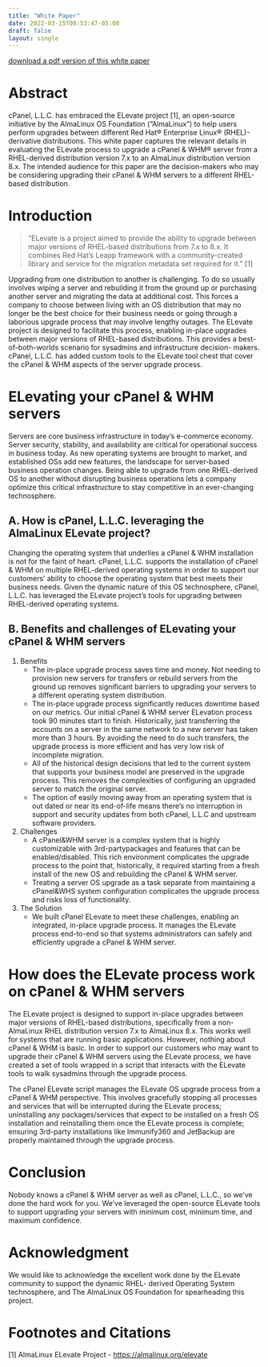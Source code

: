 ```yaml
---
title: "White Paper"
date: 2022-03-15T08:53:47-05:00
draft: false
layout: single
---
```


[download a pdf version of this white paper](/elevate/Elevating%20cPanel%20%26%20WHM_2022.pdf)

# Abstract

cPanel, L.L.C. has embraced the ELevate project [1], an open-source initiative by the AlmaLinux
OS Foundation (“AlmaLinux”) to help users perform upgrades between different Red Hat® Enterprise Linux®
(RHEL)-derivative distributions. This white paper captures the relevant details in evaluating the ELevate
process to upgrade a cPanel & WHM® server from a RHEL-derived distribution version 7.x to an
AlmaLinux distribution version 8.x. The intended audience for this paper are the decision-makers
who may be considering upgrading their cPanel & WHM servers to a different RHEL-based distribution.

# Introduction

> “ELevate is a project aimed to provide the ability to upgrade between major versions of RHEL-based distributions from 7.x to 8.x. It combines Red Hat’s Leapp framework with a community-created library and service for the migration metadata set required for it.” [1]

Upgrading from one distribution to another is challenging. To do so usually involves wiping a server and rebuilding it from the ground up or purchasing another server and migrating the data at additional cost. This forces a company to choose between living with an OS distribution that may no longer be the best choice for their business needs or going through a laborious upgrade process that may involve lengthy outages.
The ELevate project is designed to facilitate this process, enabling in-place upgrades between major versions of RHEL-based distributions. This provides a best-of-both-worlds scenario for sysadmins and infrastructure decision- makers. cPanel, L.L.C. has added custom tools to the ELevate tool chest that cover the cPanel & WHM aspects of the server upgrade process.

# ELevating your cPanel & WHM servers
Servers are core business infrastructure in today’s e-commerce economy. Server security, stability, and availability are critical for operational success in business today. As new operating systems are brought to market, and established OSs add new features, the landscape for server-based business operation changes. Being able to upgrade from one RHEL-derived OS to another without disrupting business operations lets a company optimize this critical infrastructure to stay competitive in an ever-changing technosphere.

## A. How is cPanel, L.L.C. leveraging the AlmaLinux ELevate project?
Changing the operating system that underlies a cPanel & WHM installation is not for the faint of heart. cPanel, L.L.C. supports the installation of cPanel & WHM on multiple RHEL-derived operating systems in order to support our customers’ ability to choose the operating system that best meets their business needs. Given the dynamic nature of this OS technosphere, cPanel, L.L.C. has leveraged the ELevate project’s tools for upgrading between RHEL-derived operating systems.

## B. Benefits and challenges of ELevating your cPanel & WHM servers
1. Benefits
    - The in-place upgrade process saves time and money. Not needing to provision new servers for   transfers or rebuild servers from the ground up removes significant barriers to upgrading your servers to a different operating system distribution.
    - The in-place upgrade process significantly reduces downtime based on our metrics. Our   initial cPanel & WHM server ELevation process took 90 minutes start to finish. Historically,  just transferring the accounts on a server in the same network to a new server has taken more than 3 hours. By avoiding the need to do such transfers, the upgrade process is more efficient  and has very low risk of incomplete migration.
    - All of the historical design decisions that led to the current system that supports your  business model are preserved in the upgrade process. This removes the complexities of   configuring an upgraded server to match the original server.
    - The option of easily moving away from an operating system that is out dated or near its   end-of-life means there’s no interruption in support and security updates from both cPanel,   L.L.C and upstream software providers.
2. Challenges
    - A cPanel&WHM server is a complex system that is highly customizable with 3rd-partypackages  and features that can be enabled/disabled. This rich environment complicates the upgrade  process to the point that, historically, it required starting from a fresh install of the new OS and rebuilding the cPanel & WHM server.
    - Treating a server OS upgrade as a task separate from maintaining a cPanel&WHS system  configuration complicates the upgrade process and risks loss of functionality.
3. The Solution
    - We built cPanel ELevate to meet these challenges, enabling an integrated, in-place upgrade  process. It manages the ELevate process end-to-end so that systems administrators can safely  and efficiently upgrade a cPanel & WHM server.

# How does the ELevate process work on cPanel & WHM servers

The ELevate project is designed to support in-place upgrades between major versions of RHEL-based distributions, specifically from a non-AlmaLinux RHEL distribution version 7.x to AlmaLinux 8.x. This works well for systems that are running basic applications. However, nothing about cPanel & WHM is basic. In order to support our customers who may want to upgrade their cPanel & WHM servers using the ELevate process, we have created a set of tools wrapped in a script that interacts with the ELevate tools to walk sysadmins through the upgrade process.

The cPanel ELevate script manages the ELevate OS upgrade process from a cPanel & WHM perspective. This involves gracefully stopping all processes and services that will be interrupted during the ELevate process; uninstalling any packages/services that expect to be installed on a fresh OS installation and reinstalling them once the ELevate process is complete; ensuring 3rd-party installations like Immunify360 and JetBackup are properly maintained through the upgrade process.

# Conclusion
Nobody knows a cPanel & WHM server as well as cPanel, L.L.C., so we’ve done the hard work for you. We’ve leveraged the open-source ELevate tools to support upgrading your servers with minimum cost, minimum time, and maximum confidence.

# Acknowledgment
We would like to acknowledge the excellent work done by the ELevate community to support the dynamic RHEL- derived Operating System technosphere, and The AlmaLinux OS Foundation for spearheading this project.

# Footnotes and Citations

[1] AlmaLinux ELevate Project - https://almalinux.org/elevate